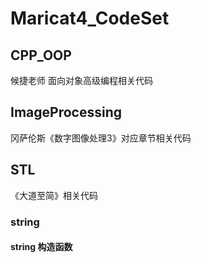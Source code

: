 # Maricat4_CodeSet
## CPP_OOP
候捷老师 面向对象高级编程相关代码
## ImageProcessing
冈萨伦斯《数字图像处理3》对应章节相关代码
## STL
《大道至简》相关代码
### string
#### string 构造函数
